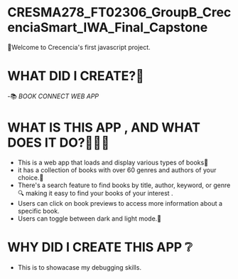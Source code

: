 # CRESMA278_FT02306_GroupB_CrecenciaSmart_IWA_Final_Capstone
👋Welcome to Crecencia's first javascript project. 
# WHAT DID I CREATE?🤔
-📚 *BOOK CONNECT WEB APP*
# WHAT IS THIS APP , AND WHAT DOES IT DO?🤷🏾‍♀️
- This is a web app that loads and display various types of books📖
- it has a collection of books with over 60 genres and authors of your choice.🔀
- There's a search feature to find books by title, author, keyword, or genre 🔍
  making it easy to find your books of your interest .
-  Users can click on book previews to access more information about a specific book.
-  Users can toggle between dark and light mode.🔦
  # WHY DID I CREATE THIS APP ❔
- This is to showacase my debugging skills.
